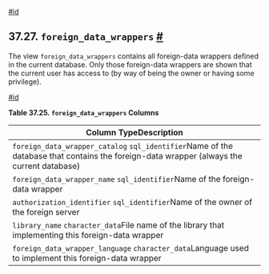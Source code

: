[#id](#INFOSCHEMA-FOREIGN-DATA-WRAPPERS)

## 37.27. `foreign_data_wrappers` [#](#INFOSCHEMA-FOREIGN-DATA-WRAPPERS)

The view `foreign_data_wrappers` contains all foreign-data wrappers defined in the current database. Only those foreign-data wrappers are shown that the current user has access to (by way of being the owner or having some privilege).

[#id](#id-1.7.6.31.3)

**Table 37.25. `foreign_data_wrappers` Columns**

| Column TypeDescription                                                                                                                   |
| ---------------------------------------------------------------------------------------------------------------------------------------- |
| `foreign_data_wrapper_catalog` `sql_identifier`Name of the database that contains the foreign-data wrapper (always the current database) |
| `foreign_data_wrapper_name` `sql_identifier`Name of the foreign-data wrapper                                                             |
| `authorization_identifier` `sql_identifier`Name of the owner of the foreign server                                                       |
| `library_name` `character_data`File name of the library that implementing this foreign-data wrapper                                      |
| `foreign_data_wrapper_language` `character_data`Language used to implement this foreign-data wrapper                                     |
